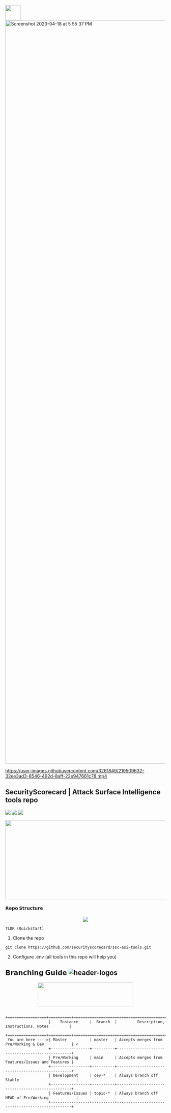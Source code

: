 
<p align="center">
<img align="left" width="48" height="48" src="https://github.com/securityscorecard/ssc-asi-tools/raw/dev/res/images/SSC.Ti.ANSI.48x48.png"></p> 


<img width="2332" alt="Screenshot 2023-04-18 at 5 55 37 PM" src="https://user-images.githubusercontent.com/3261849/232922402-d35ed922-c063-43b2-8a19-3f9b8f6a2ea1.png">



https://user-images.githubusercontent.com/3261849/219509632-32ee3ad3-8546-492d-8aff-22e947661c78.mp4



## SecurityScorecard | Attack Surface Intelligence tools repo
![](https://img.shields.io/static/v1?label=SecurityScorecard&message=ASI&color=6747ff)
![](https://img.shields.io/github/commit-status/securityscorecard/ssc-asi-tools/master/161553007a5590614ec31def7306b371eae04947?color=blue)
![](https://img.shields.io/github/watchers/securityscorecard/ssc-asi-tools?color=black)
<p align="center">
<img align="center" width="548" height="248" src="https://github.com/securityscorecard/ssc-asi-tools/raw/dev/res/images/ssc_ansi_banner.png"></p> 

#### 𝗥𝗲𝗽𝗼 𝗦𝘁𝗿𝘂𝗰𝘁𝘂𝗿𝗲
<p align="center">
<img align="center" src="https://github.com/securityscorecard/ssc-asi-tools/raw/master/res/images/repo.png"></p> 

`TLDR (Quickstart)`

1. Clone the repo 
```
git clone https://github.com/securityscorecard/ssc-asi-tools.git
```

2. Configure .env (all tools in this repo will help you)

## 𝗕𝗿𝗮𝗻𝗰𝗵𝗶𝗻𝗴 𝗚𝘂𝗶𝗱𝗲 ![header-logos](https://img.shields.io/static/v1?label=𝗔𝗖𝗧𝗜𝗩𝗘𝗕𝗥𝗔𝗡𝗖𝗛&logo=git&message=MASTER&color=blueviolet)
<p align="center">
<img align="center" width="300" height="75" src="https://github.com/securityscorecard/ssc-asi-tools/raw/dev/res/images/branch.header.png"></p> 

```
                   +=================+==========+==================================================+
                   |    Instance     |  Branch  |         Description, Instructions, Notes         |
                   +=================+==========+==================================================+
 You are here ---->| Master          | master   | Accepts merges from Pre/Working & Dev            | <
                   +-----------------+----------+--------------------------------------------------+
                   | Pre/Working     | main     | Accepts merges from Features/Issues and Features | 
                   +-----------------+----------+--------------------------------------------------+
                   | Development     | dev-*    | Always branch off Stable                         |
                   +-----------------+----------+--------------------------------------------------+
                   | Features/Issues | topic-*  | Always branch off HEAD of Pre/Working            |
                   +-----------------+----------+--------------------------------------------------+
```
